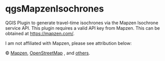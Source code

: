 # qgsMapzenIsochrones
QGIS Plugin to generate travel-time isochrones via the Mapzen Isochrone service API.  This plugin requires a valid API key from Mapzen.  This can be obtained at https://mapzen.com/.

I am not affiliated with Mapzen, please see attribution below:

© <a href="https://www.mapzen.com/rights">Mapzen</a>,  <a href="https://openstreetmap.org/copyright">OpenStreetMap</a>
, and <a href="https://www.mapzen.com/rights/#services-and-data-sources">others</a>.
